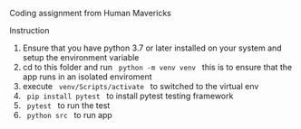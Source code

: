 
Coding assignment from Human Mavericks

Instruction

1. Ensure that you have python 3.7 or later installed on your system and setup the environment variable
2. cd to this folder and run <code> python -m venv venv </code> this is to ensure that the app runs in an isolated enviroment
3. execute <code> venv/Scripts/activate </code> to switched to the virtual env
4. <code> pip install pytest </code> to install pytest testing framework
5. <code> pytest </code> to run the test
6. <code> python src </code> to run app
